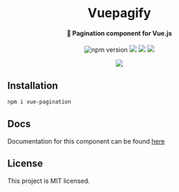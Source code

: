 <div align="center">
<h1>Vuepagify</h1>
<h4>🍉 Pagination component for Vue.js</h4>

<p align="center">
  <img src="https://badge.fury.io/js/vuepagify.svg" alt="npm version" />
<img src="https://img.shields.io/npm/l/vuepagify">  
<img src="https://github.com/sashafromlibertalia/vuepagify/actions/workflows/node.js.yml/badge.svg">
<img src="https://img.shields.io/npm/dm/vuepagify">

<a href="https://www.buymeacoffee.com/fromlibertalia"><img src="https://img.shields.io/badge/Buy%20Me%20a%20Coffee-ffdd00?style=for-the-badge&logo=buy-me-a-coffee&logoColor=black"></a>
</p>
</div>

## Installation

```bash
npm i vue-pagination
```

## Docs
Documentation for this component can be found [here](https://sashafromlibertalia.github.io/vuepagify/)

## License
This project is MIT licensed.